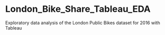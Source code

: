 # London_Bike_Share_Tableau_EDA
Exploratory data analysis of the London Public Bikes dataset for 2016 with Tableau 
